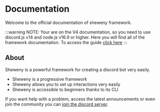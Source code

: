 # Documentation

Welcome to the official documentation of sheweny framework.

:::warning
NOTE: Your are on the V4 documentation, so you need to use discord.js v14 and node.js v16.9 or higher.
Here you will find all of the framework documentation. To access the guide [click here](../guide/index.md)
:::

## About

Sheweny is a powerful framework for creating a discord bot very easily.

- Sheweny is a progressive framework
- Sheweny allows you to set up interactions very easily
- Sheweny is accessible to beginners thanks to its CLI

If you want help with a problem, access the latest announcements or even join the community you can [join the discord server](https://discord.gg/qgd85nEf5a).
